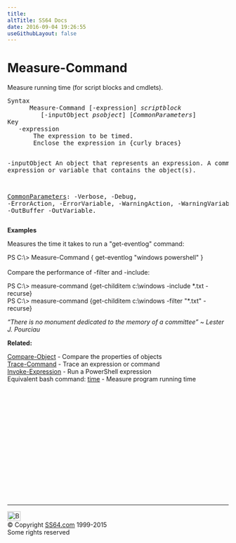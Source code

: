 ```yaml
---
title:
altTitle: SS64 Docs
date: 2016-09-04 19:26:55
useGithubLayout: false
---
```

<!-- #BeginLibraryItem "/Library/head_ps.lbi" --><!-- #EndLibraryItem --><h1>Measure-Command</h1> 
<p>Measure running time (for script blocks and cmdlets).</p>
<pre>Syntax
      Measure-Command [-expression] <i>scriptblock</i> 
         [-inputObject <i>psobject</i>] [<i>CommonParameters</i>]
Key
   -expression 
       The expression to be timed.
       Enclose the expression in {curly braces}

   -inputObject
       An object that represents an expression.
       A command, expression or variable that contains the object(s).

   <a href="common.html">CommonParameters</a>:
       -Verbose, -Debug, -ErrorAction, -ErrorVariable, -WarningAction, -WarningVariable,
       -OutBuffer -OutVariable.</pre>
<p>
  <b>Examples</b></p>
<p>Measures the time it takes to run a "get-eventlog" command:</p>
<p><span class="code">PS C:\&gt; Measure-Command { get-eventlog "windows powershell" }</span><br>
  <br>
  Compare the performance of -filter and -include:</p>
<p class="code">PS C:\&gt; measure-command {get-childitem c:\windows -include *.txt -recurse}<br>
PS C:\&gt; measure-command {get-childitem c:\windows -filter "*.txt" -recurse}</p>
<p class="quote"><i>“There is no monument dedicated to the memory of a committee” ~ Lester J. Pourciau</i></p>
<p><b>Related:</b></p>
<p>  <span class="body"><a href="compare-object.html">Compare-Object</a> - Compare the properties of objects<br>
<a href="trace-command.html">Trace-Command</a> - Trace an expression or command<br>
</span>    <a href="invoke-expression.html">Invoke-Expression</a> - Run a PowerShell expression<br>  
Equivalent bash command: <a href="../bash/time.html">time</a> - Measure program running time</p><!-- #BeginLibraryItem "/Library/foot_ps.lbi" --><p>
<!-- PowerShell300 -->
<ins class="adsbygoogle" style="display:inline-block;width:300px;height:250px" data-ad-client="ca-pub-6140977852749469" data-ad-slot="6253539900"></ins>
<script>
(adsbygoogle = window.adsbygoogle || []).push({});
</script></p>
<hr>
<div id="bl" class="footer"><a href="measure-command.html#"><img src="../images/top.png" width="30" height="22" alt="Back to the Top"></a></div>
<div id="br" class="footer, tagline">© Copyright <a href="../index.html">SS64.com</a> 1999-2015<br>
Some rights reserved</div><!-- #EndLibraryItem -->

